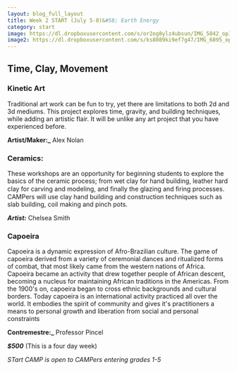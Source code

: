 ```yaml
---
layout: blog_full_layout
title: Week 2 START (July 5-8)&#58; Earth Energy
category: start
image: https://dl.dropboxusercontent.com/s/or2og8ylz4ubsun/IMG_5842_op17.jpg?dl=0
image2: https://dl.dropboxusercontent.com/s/ks8089ki9ef7g47/IMG_6895_op20.jpg?dl=0
---
```


## Time, Clay, Movement 

### Kinetic Art

Traditional art work can be fun to try, yet there are limitations to both 2d and 3d mediums. This project explores time, gravity, and building techniques, while adding an artistic flair. It will be unlike any art project that you have experienced before.

**Artist/Maker:_** Alex Nolan


### Ceramics: 

These workshops are an opportunity for beginning students to explore the basics of the ceramic process; from wet clay for hand building, leather hard clay for carving and modeling, and ﬁnally the glazing and ﬁring processes. CAMPers will use clay hand building and construction techniques such as slab building, coil making and pinch pots. 

**_Artist:_** Chelsea Smith


### Capoeira
 
Capoeira is a dynamic expression of Afro-Brazilian culture. The game of capoeira derived from a variety of ceremonial dances and ritualized forms of combat, that most likely came from the western nations of Africa. Capoeira became an activity that drew together people of African descent, becoming a nucleus for maintaining African traditions in the Americas. From the 1900's on, capoeira began to cross ethnic backgrounds and cultural borders. Today capoeira is an international activity practiced all over the world. It embodies the spirit of community and gives it's practitioners a means to personal growth and liberation from social and personal constraints

**Contremestre:_** Professor Pincel


**_$500_** (This is a four day week)

*STart CAMP is open to CAMPers entering grades 1-5*
